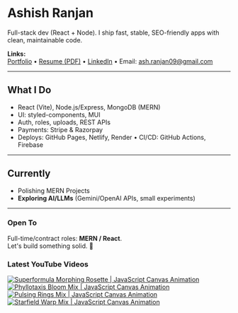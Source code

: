 # Ashish Ranjan

Full-stack dev (React + Node). I ship fast, stable, SEO-friendly apps with clean, maintainable code.

**Links:**  
[Portfolio](https://www.ashishranjan.net) • 
[Resume (PDF)](https://github.com/a2rp/resume/releases/latest/download/Ashish_Ranjan_Resume.pdf) • 
[LinkedIn](https://www.linkedin.com/in/aashishranjan/) • 
Email: ash.ranjan09@gmail.com

---

## What I Do
- React (Vite), Node.js/Express, MongoDB (MERN)
- UI: styled-components, MUI
- Auth, roles, uploads, REST APIs
- Payments: Stripe & Razorpay
- Deploys: GitHub Pages, Netlify, Render • CI/CD: GitHub Actions, Firebase

---

## Currently
- Polishing MERN Projects
- **Exploring AI/LLMs** (Gemini/OpenAI APIs, small experiments)

---

### Open To
Full-time/contract roles: **MERN / React**.  
Let's build something solid. 🚀

### Latest YouTube Videos
<p align="left">

<!-- BEGIN YOUTUBE-CARDS -->
[![Superformula Morphing Rosette | JavaScript Canvas Animation](https://ytcards.demolab.com/?id=ADIout73_Tc&title=Superformula+Morphing+Rosette+%7C+JavaScript+Canvas+Animation&lang=en&timestamp=1761990299&background_color=%230d1117&title_color=%23ffffff&stats_color=%23b3b3b3&max_title_lines=2&width=360&border_radius=10 "Superformula Morphing Rosette | JavaScript Canvas Animation")](https://www.youtube.com/shorts/ADIout73_Tc)
[![Phyllotaxis Bloom Mix | JavaScript Canvas Animation](https://ytcards.demolab.com/?id=0xOuot2iCd0&title=Phyllotaxis+Bloom+Mix+%7C+JavaScript+Canvas+Animation&lang=en&timestamp=1761989658&background_color=%230d1117&title_color=%23ffffff&stats_color=%23b3b3b3&max_title_lines=2&width=360&border_radius=10 "Phyllotaxis Bloom Mix | JavaScript Canvas Animation")](https://www.youtube.com/shorts/0xOuot2iCd0)
[![Pulsing Rings Mix | JavaScript Canvas Animation](https://ytcards.demolab.com/?id=t5Ct8N-QStU&title=Pulsing+Rings+Mix+%7C+JavaScript+Canvas+Animation&lang=en&timestamp=1761988025&background_color=%230d1117&title_color=%23ffffff&stats_color=%23b3b3b3&max_title_lines=2&width=360&border_radius=10 "Pulsing Rings Mix | JavaScript Canvas Animation")](https://www.youtube.com/shorts/t5Ct8N-QStU)
[![Starfield Warp Mix | JavaScript Canvas Animation](https://ytcards.demolab.com/?id=CVgk2HzFgo4&title=Starfield+Warp+Mix+%7C+JavaScript+Canvas+Animation&lang=en&timestamp=1761987453&background_color=%230d1117&title_color=%23ffffff&stats_color=%23b3b3b3&max_title_lines=2&width=360&border_radius=10 "Starfield Warp Mix | JavaScript Canvas Animation")](https://www.youtube.com/shorts/CVgk2HzFgo4)
<!-- END YOUTUBE-CARDS -->

</p>
